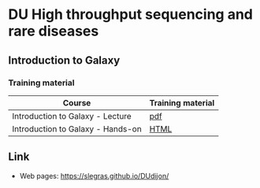 # DU High throughput sequencing and rare diseases
## Introduction to Galaxy
### Training material

| Course | Training material |
|----------------------------------|----------|
| Introduction to Galaxy - Lecture | [pdf](IntroGalaxy.pdf) |
| Introduction to Galaxy - Hands-on | [HTML](https://slegras.github.io/DUdijon/Galaxy.html) |

## Link
- Web pages: <https://slegras.github.io/DUdijon/>
